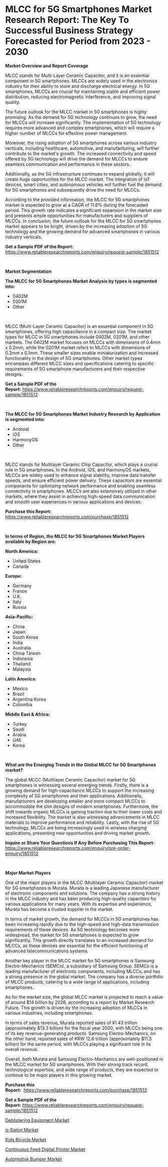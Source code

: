 <p><h1>MLCC for 5G Smartphones Market Research Report: The Key To Successful Business Strategy Forecasted for Period from 2023 - 2030</h1></p><p><strong>Market Overview and Report Coverage</strong></p>
<p><p>MLCC stands for Multi-Layer Ceramic Capacitor, and it is an essential component in 5G smartphones. MLCCs are widely used in the electronics industry for their ability to store and discharge electrical energy. In 5G smartphones, MLCCs are crucial for maintaining stable and efficient power distribution, reducing electromagnetic interference, and improving signal quality.</p><p>The future outlook for the MLCC market in 5G smartphones is highly promising. As the demand for 5G technology continues to grow, the need for MLCCs will increase significantly. The implementation of 5G technology requires more advanced and complex smartphones, which will require a higher number of MLCCs for effective power management.</p><p>Moreover, the rising adoption of 5G smartphones across various industry verticals, including healthcare, automotive, and manufacturing, will further contribute to the market's growth. The increased connectivity and speed offered by 5G technology will drive the demand for MLCCs to ensure seamless communication and performance in these sectors.</p><p>Additionally, as the 5G infrastructure continues to expand globally, it will create huge opportunities for the MLCC market. The integration of IoT devices, smart cities, and autonomous vehicles will further fuel the demand for 5G smartphones and subsequently drive the need for MLCCs.</p><p>According to the provided information, the MLCC for 5G smartphones market is expected to grow at a CAGR of 11.6% during the forecasted period. This growth rate indicates a significant expansion in the market size and presents ample opportunities for manufacturers and suppliers of MLCCs. In conclusion, the future outlook for the MLCC for 5G smartphones market appears to be bright, driven by the increasing adoption of 5G technology and the growing demand for advanced smartphones in various industry verticals.</p></p>
<p><strong>Get a Sample PDF of the Report:</strong> <a href="https://www.reliableresearchreports.com/enquiry/request-sample/1851512">https://www.reliableresearchreports.com/enquiry/request-sample/1851512</a></p>
<p>&nbsp;</p>
<p><strong>Market Segmentation</strong></p>
<p><strong>The MLCC for 5G Smartphones Market Analysis by types is segmented into:</strong></p>
<p><ul><li>0402M</li><li>0201M</li><li>Other</li></ul></p>
<p>&nbsp;</p>
<p><p>MLCC (Multi-Layer Ceramic Capacitor) is an essential component in 5G smartphones, offering high capacitance in a compact size. The market types for MLCC in 5G smartphones include 0402M, 0201M, and other markets. The 0402M market focuses on MLCCs with dimensions of 0.4mm x 0.2mm, while the 0201M market refers to MLCCs with dimensions of 0.2mm x 0.1mm. These smaller sizes enable miniaturization and increased functionality in the design of 5G smartphones. Other market types encompass different MLCC sizes and specifications catering to specific requirements of 5G smartphone manufacturers and their respective designs.</p></p>
<p><strong>Get a Sample PDF of the Report:</strong>&nbsp;<a href="https://www.reliableresearchreports.com/enquiry/request-sample/1851512">https://www.reliableresearchreports.com/enquiry/request-sample/1851512</a></p>
<p>&nbsp;</p>
<p><strong>The MLCC for 5G Smartphones Market Industry Research by Application is segmented into:</strong></p>
<p><ul><li>Android</li><li>iOS</li><li>HarmonyOS</li><li>Other</li></ul></p>
<p>&nbsp;</p>
<p><p>MLCC stands for Multilayer Ceramic Chip Capacitor, which plays a crucial role in 5G smartphones. In the Android, iOS, and HarmonyOS markets, MLCCs are widely used to enhance signal stability, improve data transfer speeds, and ensure efficient power delivery. These capacitors are essential components for optimizing network performance and enabling seamless connectivity in smartphones. MLCCs are also extensively utilized in other markets, where they assist in achieving high-speed data communication and smooth user experiences in various applications and devices.</p></p>
<p><strong>Purchase this Report:</strong>&nbsp; <a href="https://www.reliableresearchreports.com/purchase/1851512">https://www.reliableresearchreports.com/purchase/1851512</a></p>
<p>&nbsp;</p>
<p><strong>In terms of Region, the MLCC for 5G Smartphones Market Players available by Region are:</strong></p>
<p>
    <p> <strong> North America: </strong>
        <ul>
            <li>United States</li>
            <li>Canada</li>
        </ul>
        </p> 
    <p> <strong> Europe: </strong>
        <ul>
            <li>Germany</li>
            <li>France</li>
            <li>U.K.</li>
            <li>Italy</li>
            <li>Russia</li>
        </ul>
        </p> 
    <p> <strong> Asia-Pacific: </strong>
        <ul>
            <li>China</li>
            <li>Japan</li>
            <li>South Korea</li>
            <li>India</li>
            <li>Australia</li>
            <li>China Taiwan</li>
            <li>Indonesia</li>
            <li>Thailand</li>
            <li>Malaysia</li>
        </ul>
        </p> 
    <p> <strong> Latin America: </strong>
        <ul>
            <li>Mexico</li>
            <li>Brazil</li>
            <li>Argentina Korea</li>
            <li>Colombia</li>
        </ul>
        </p> 
    <p> <strong> Middle East & Africa: </strong>
        <ul>
            <li>Turkey</li>
            <li>Saudi</li>
            <li>Arabia</li>
            <li>UAE</li>
            <li>Korea</li>
        </ul>
    </p>
    </p>
<p>&nbsp;</p>
<p><strong>What are the Emerging Trends in the Global MLCC for 5G Smartphones market?</strong></p>
<p><p>The global MLCC (Multilayer Ceramic Capacitor) market for 5G smartphones is witnessing several emerging trends. Firstly, there is a growing demand for high-capacitance MLCCs to support the increasing complexity of 5G smartphones and their applications. Additionally, manufacturers are developing smaller and more compact MLCCs to accommodate the slim designs of modern smartphones. Furthermore, the shift towards organic MLCCs is gaining traction due to their lower costs and increased flexibility. The market is also witnessing advancements in MLCC materials to improve performance and reliability. Lastly, with the rise of 5G technology, MLCCs are being increasingly used in wireless charging applications, presenting new opportunities and driving market growth.</p></p>
<p><strong>Inquire or Share Your Questions If Any Before Purchasing This Report</strong>- <a href="https://www.reliableresearchreports.com/enquiry/pre-order-enquiry/1851512">https://www.reliableresearchreports.com/enquiry/pre-order-enquiry/1851512</a></p>
<p>&nbsp;</p>
<p><strong>Major Market Players</strong></p>
<p><p>One of the major players in the MLCC (Multilayer Ceramic Capacitor) market for 5G smartphones is Murata. Murata is a leading Japanese manufacturer of electronic components and solutions. The company has a strong history in the MLCC industry and has been producing high-quality capacitors for various applications for many years. With its expertise and experience, Murata has become a trusted supplier in the market.</p><p>In terms of market growth, the demand for MLCCs in 5G smartphones has been increasing rapidly due to the high-speed and high-data transmission requirements of these devices. As 5G technology becomes more widespread, the market for 5G smartphones is expected to grow significantly. This growth directly translates to an increased demand for MLCCs, as these devices are essential for the efficient functioning of advanced telecommunications systems.</p><p>Another key player in the MLCC market for 5G smartphones is Samsung Electro-Mechanics (SEMCo), a subsidiary of Samsung Group. SEMCo is a leading manufacturer of electronic components, including MLCCs, and has a strong presence in the global market. The company has a diverse portfolio of MLCC products, catering to a wide range of applications, including smartphones.</p><p>As for the market size, the global MLCC market is projected to reach a value of around $14 billion by 2026, according to a report by Market Research Future. This growth is driven by the increasing adoption of MLCCs in various industries, including smartphones.</p><p>In terms of sales revenue, Murata reported sales of ¥1.43 trillion (approximately $13.3 billion) for the fiscal year 2020, with MLCCs being one of its key revenue-generating products. Samsung Electro-Mechanics, on the other hand, reported sales of KRW 12.6 trillion (approximately $11.3 billion) for the same period, with MLCCs playing a significant role in its overall revenue.</p><p>Overall, both Murata and Samsung Electro-Mechanics are well-positioned in the MLCC market for 5G smartphones. With their strong track record, technological expertise, and wide range of products, they are expected to continue to be major players in this growing market.</p></p>
<p><strong>Purchase this Report:</strong>&nbsp;&nbsp;<a href="https://www.reliableresearchreports.com/purchase/1851512">https://www.reliableresearchreports.com/purchase/1851512</a></p>
<p></p>
<p><strong>Get a Sample PDF of the Report:</strong>&nbsp;<a href="https://www.reliableresearchreports.com/enquiry/request-sample/1851512">https://www.reliableresearchreports.com/enquiry/request-sample/1851512</a></p>
<p><p><a href="https://github.com/grishafomin4852/Market-Research-Report-List-1/blob/main/deblistering-equipment-market.md">Deblistering Equipment Market</a></p><p><a href="https://medium.com/@deirdreclark76/alpha-sialon-market-size-reveals-the-best-marketing-channels-in-global-industry-ae6ff41f7ad2">α-Sialon Market</a></p><p><a href="https://medium.com/@gabriellemcgrath66/kids-bicycle-market-size-cagr-trends-2024-2030-abf96e4fbeeb">Kids Bicycle Market</a></p><p><a href="https://github.com/ruslanpoljakovrd177/Market-Research-Report-List-1/blob/main/continuous-feed-digital-printer-market.md">Continuous Feed Digital Printer Market</a></p><p><a href="https://www.linkedin.com/pulse/automotive-bumper-market-size-share-amp-trends-analysis-m1yyc/">Automotive Bumper Market</a></p></p>